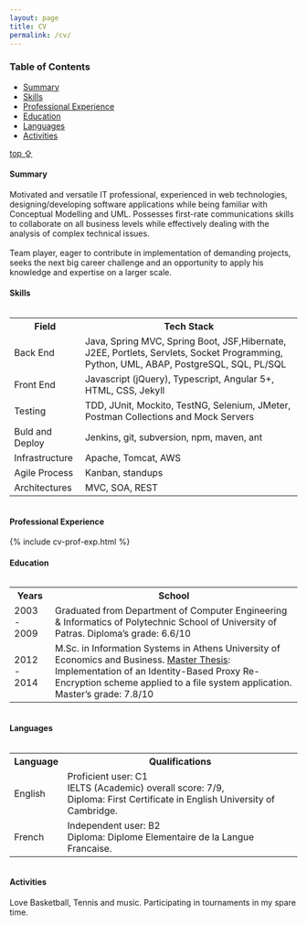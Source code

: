 ```yaml
---
layout: page
title: CV
permalink: /cv/
---
```


<div class="cv-wrapper">

  <section class="cv-contents">
   <a id="top"></a>
   <h3>Table of Contents</h3>
   <ul>
   <li>
   <a href="#summary">Summary</a>
   </li>
   
   <li>
   <a href="#skills" target="_self">Skills</a>
   </li>
   <li>
   <a href="#pro" target="_self">Professional Experience</a>
   </li>
   <li>
   <a href="#education" target="_self">Education</a>
   </li>
   <li>
   <a href="#langs" target="_self">Languages</a>
   </li>
   <li>
   <a href="#activities" target="_self">Activities</a>
   </li>
   </ul>
  </section>

  <div class="to-top">
   <a href="#top">top ⇪</a>
  </div>
  
  <h4>Summary</h4>
  <section class="cv-section">
   <a id="summary"></a>
   <p>
   Motivated and versatile IT professional, experienced in web technologies, designing/developing
software applications while being familiar with Conceptual Modelling and UML. Possesses first-rate
communications skills to collaborate on all business levels while effectively dealing with the analysis
of complex technical issues.
<br><br>
Team player, eager to contribute in implementation of demanding projects, seeks the next big career
challenge and an opportunity to apply his knowledge and expertise on a larger scale.
   </p>	  
  </section>
  
  <h4>Skills</h4>
  <section class="cv-section">
   <a id="skills"></a>
   <div class="cv-table" style="overflow-x:auto;">
   <table>
   <tr>
   <th>Field</th>
   <th>Tech Stack</th>
   </tr>
   <tr>
   <td>Back End</td>
   <td>Java, Spring MVC, Spring Boot, JSF,Hibernate, J2EE, Portlets, Servlets,
Socket Programming, Python, UML, ABAP, PostgreSQL, SQL, PL/SQL</td>
   </tr>
   <tr>
   <td>
   Front End
   </td>
   <td>
   Javascript (jQuery), Typescript, Angular 5+, HTML, CSS, Jekyll
   </td>
   </tr>
   <tr>
   <td>
   Testing
   </td>
   <td>
   TDD, JUnit, Mockito, TestNG, Selenium, JMeter, Postman Collections and Mock Servers
   </td>
   </tr>   
   <tr>
   <td>
   Buld and Deploy
   </td>
   <td>
   Jenkins, git, subversion, npm, maven, ant
   </td>
   </tr>   
   <tr>
   <td>
   Infrastructure
   </td>
   <td>
   Apache, Tomcat, AWS
   </td>
   </tr> 
   <tr>
   <td>
   Agile Process
   </td>
   <td>
   Kanban, standups
   </td>
   </tr>
   <tr>
   <td>
   Architectures
   </td>
   <td>
   MVC, SOA, REST
   </td>
   </tr>
   </table>
   </div> 
 </section>

  
  <h4>Professional Experience</h4>
  <section class="cv-section">
   <a id="pro"></a>
   {% include cv-prof-exp.html %}
  </section>

  
  <h4>Education</h4>
  <section class="cv-section">
   <a id="education"></a>  
   <div class="cv-table" style="overflow-x:auto;">
   <table>
   <tr>
   <th>Years</th>
   <th>School</th>
   </tr>
   <tr>
   <td>2003 - 2009</td>
   <td>Graduated from Department of Computer Engineering & Informatics of
Polytechnic School of University of Patras. Diploma’s grade: 6.6/10</td>
   </tr>
   <tr>
   <td>2012 - 2014</td>
   <td>M.Sc. in Information Systems in Athens University of Economics and
Business. <a href="https://drive.google.com/file/d/0B1_C4VJq7UpgdjlUa0UyQjJJMHM/view">Master Thesis</a>: Implementation of an Identity-Based Proxy Re-
Encryption scheme applied to a file system application.
Master’s grade: 7.8/10</td>
   </tr>
   </table>
   </div>
  </section>

  
  <h4>Languages</h4>
  <section class="cv-section">
   <a id="langs"></a>
   <div class="cv-table" style="overflow-x:auto;">
   <table>
   <tr>
   <th>Language</th>
   <th>Qualifications</th>
   </tr>
   <tr>
   <td>English</td>
   <td>Proficient user: C1 <br>
IELTS (Academic) overall score: 7/9,<br>
Diploma: First Certificate in English University of Cambridge.<br>
   </td>
   </tr>
   <tr>
   <td>French</td>
   <td>Independent user: B2 <br>
   Diploma: Diplome Elementaire de la Langue Francaise.
   </td>
   </tr>
   </table>
   </div>
  </section>

  <h4>Activities</h4>
  <section class="cv-section">
   <a id="activities"></a>
   Love Basketball, Tennis and music. Participating in tournaments in my spare time.
  </section>
</div>
